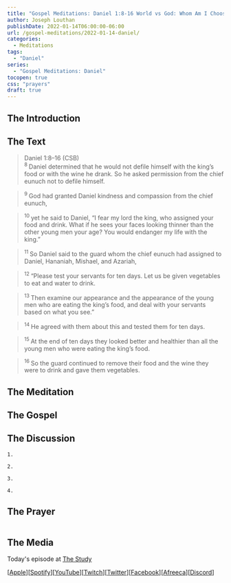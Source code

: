 ```yaml
---
title: "Gospel Meditations: Daniel 1:8-16 World vs God: Whom Am I Choosing?"
author: Joseph Louthan
publishDate: 2022-01-14T06:00:00-06:00
url: /gospel-meditations/2022-01-14-daniel/
categories:
  - Meditations
tags:
  - "Daniel"
series:
  - "Gospel Meditations: Daniel"
tocopen: true
css: "prayers"
draft: true
---
```

## The Introduction

<div style="page-break-after: always;"></div>

## The Text

>Daniel 1:8–16 (CSB)  
><sup> 8 </sup> Daniel determined that he would not defile himself with the king’s food or with the wine he drank. So he asked permission from the chief eunuch not to defile himself. 

><sup> 9 </sup> God had granted Daniel kindness and compassion from the chief eunuch, 

><sup> 10 </sup> yet he said to Daniel, “I fear my lord the king, who assigned your food and drink. What if he sees your faces looking thinner than the other young men your age? You would endanger my life with the king.” 

><sup> 11 </sup> So Daniel said to the guard whom the chief eunuch had assigned to Daniel, Hananiah, Mishael, and Azariah, 

><sup> 12 </sup> “Please test your servants for ten days. Let us be given vegetables to eat and water to drink. 

><sup> 13 </sup> Then examine our appearance and the appearance of the young men who are eating the king’s food, and deal with your servants based on what you see.” 

><sup> 14 </sup> He agreed with them about this and tested them for ten days. 

><sup> 15 </sup> At the end of ten days they looked better and healthier than all the young men who were eating the king’s food. 

><sup> 16 </sup> So the guard continued to remove their food and the wine they were to drink and gave them vegetables.

<div style="page-break-after: always;"></div>

## The Meditation


## The Gospel


## The Discussion

```text
1. 
```

```text
2. 
```

```text
3. 
```

```text
4. 
```

## The Prayer

<div style='font-variant: small-caps;'>

</div>

```text

```

## The Media

Today's episode at [The Study](http://study.theologic.us/podcast/)

\[[Apple](https://podcasts.apple.com/us/podcast/the-study/id1557102127)\]\[[Spotify](https://open.spotify.com/show/0Xs5qsNvWePyRqcmtOTPkR)\]\[[YouTube](http://youtube.theologic.us)\]\[[Twitch](http://twitch.theologic.us)\]\[[Twitter](https://twitter.com/theologic_us)\]\[[Facebook](https://www.facebook.com/groups/462231051477464)\]\[[Afreeca](https://bj.afreecatv.com/theologicus)\]\[[Discord](http://discord.theologic.us)\]
